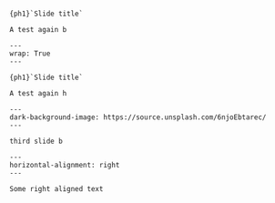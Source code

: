 ```{slide}

{ph1}`Slide title`

A test again b
```

```{slide}
---
wrap: True
---

{ph1}`Slide title`

A test again h
```

```{slide}
---
dark-background-image: https://source.unsplash.com/6njoEbtarec/
---

third slide b
```

```{slide}
---
horizontal-alignment: right
---

Some right aligned text
```
